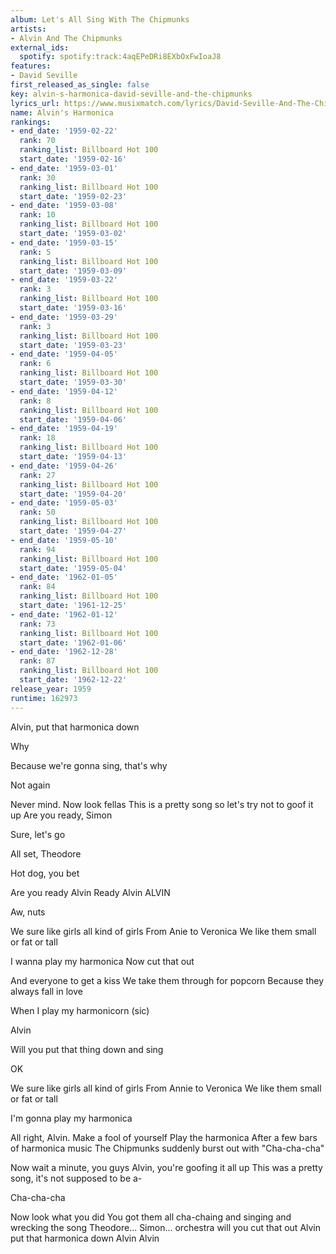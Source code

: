 ```yaml
---
album: Let's All Sing With The Chipmunks
artists:
- Alvin And The Chipmunks
external_ids:
  spotify: spotify:track:4aqEPeDRi8EXbOxFwIoaJ8
features:
- David Seville
first_released_as_single: false
key: alvin-s-harmonica-david-seville-and-the-chipmunks
lyrics_url: https://www.musixmatch.com/lyrics/David-Seville-And-The-Chipmunks/Alvin-s-Harmonica
name: Alvin's Harmonica
rankings:
- end_date: '1959-02-22'
  rank: 70
  ranking_list: Billboard Hot 100
  start_date: '1959-02-16'
- end_date: '1959-03-01'
  rank: 30
  ranking_list: Billboard Hot 100
  start_date: '1959-02-23'
- end_date: '1959-03-08'
  rank: 10
  ranking_list: Billboard Hot 100
  start_date: '1959-03-02'
- end_date: '1959-03-15'
  rank: 5
  ranking_list: Billboard Hot 100
  start_date: '1959-03-09'
- end_date: '1959-03-22'
  rank: 3
  ranking_list: Billboard Hot 100
  start_date: '1959-03-16'
- end_date: '1959-03-29'
  rank: 3
  ranking_list: Billboard Hot 100
  start_date: '1959-03-23'
- end_date: '1959-04-05'
  rank: 6
  ranking_list: Billboard Hot 100
  start_date: '1959-03-30'
- end_date: '1959-04-12'
  rank: 8
  ranking_list: Billboard Hot 100
  start_date: '1959-04-06'
- end_date: '1959-04-19'
  rank: 18
  ranking_list: Billboard Hot 100
  start_date: '1959-04-13'
- end_date: '1959-04-26'
  rank: 27
  ranking_list: Billboard Hot 100
  start_date: '1959-04-20'
- end_date: '1959-05-03'
  rank: 50
  ranking_list: Billboard Hot 100
  start_date: '1959-04-27'
- end_date: '1959-05-10'
  rank: 94
  ranking_list: Billboard Hot 100
  start_date: '1959-05-04'
- end_date: '1962-01-05'
  rank: 84
  ranking_list: Billboard Hot 100
  start_date: '1961-12-25'
- end_date: '1962-01-12'
  rank: 73
  ranking_list: Billboard Hot 100
  start_date: '1962-01-06'
- end_date: '1962-12-28'
  rank: 87
  ranking_list: Billboard Hot 100
  start_date: '1962-12-22'
release_year: 1959
runtime: 162973
---
```

Alvin, put that harmonica down

Why

Because we're gonna sing, that's why

Not again

Never mind. Now look fellas
This is a pretty song so let's try not to goof it up
Are you ready, Simon

Sure, let's go

All set, Theodore

Hot dog, you bet

Are you ready
Alvin Ready
Alvin ALVIN

Aw, nuts

We sure like girls all kind of girls
From Anie to Veronica
We like them small or fat or tall

I wanna play my harmonica
Now cut that out

And everyone to get a kiss
We take them through for popcorn
Because they always fall in love

When I play my harmonicorn (sic)

Alvin

Will you put that thing down and sing

OK

We sure like girls all kind of girls
From Annie to Veronica
We like them small or fat or tall

I'm gonna play my harmonica

All right, Alvin. Make a fool of yourself
Play the harmonica
After a few bars of harmonica music
The Chipmunks suddenly burst out with "Cha-cha-cha"

Now wait a minute, you guys
Alvin, you're goofing it all up
This was a pretty song, it's not supposed to be a-

Cha-cha-cha

Now look what you did
You got them all cha-chaing and singing and wrecking the song
Theodore... Simon... orchestra will you cut that out
Alvin put that harmonica down
Alvin Alvin
